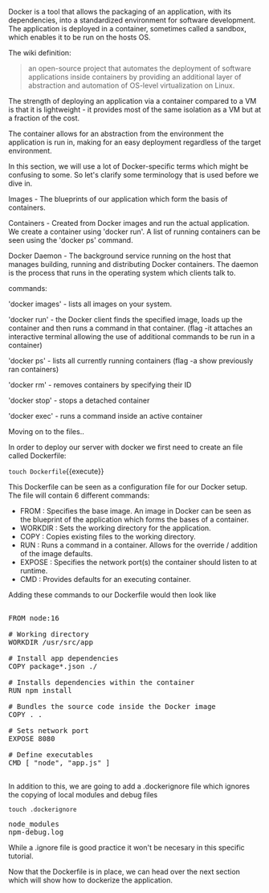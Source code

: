 Docker is a tool that allows the packaging of an application, with its dependencies, into a standardized environment for software development. The application is deployed in a container, sometimes called a sandbox, which enables it to be run on the hosts OS.

The wiki definition:

>an open-source project that automates the deployment of software applications inside containers by
providing an additional layer of abstraction and automation of OS-level virtualization on Linux.

The strength of deploying an application via a container compared to a VM is that it is lightweight - it provides most of the same isolation as a VM but at a fraction of the cost.

The container allows for an abstraction from the environment the application is run in, making for an easy deployment regardless of the target environment. 

In this section, we will use a lot of Docker-specific terms which might be confusing to some. So let's clarify some terminology that is used before we dive in.

Images - The blueprints of our application which form the basis of containers.

Containers - Created from Docker images and run the actual application. We create a container using 'docker run'. A list of running containers can be seen using the 'docker ps' command.

Docker Daemon - The background service running on the host that manages building, running and distributing Docker containers. The daemon is the process that runs in the operating system which clients talk to.

commands:

'docker images' - lists all images on your system.

'docker run' - the Docker client finds the specified image, loads up the container and then runs a command in that container. (flag -it attaches an interactive terminal allowing the use of additional commands to be run in a container)

'docker ps' - lists all currently running containers (flag -a show previously ran containers)

'docker rm' - removes containers by specifying their ID

'docker stop' - stops a detached container

'docker exec' - runs a command inside an active container


Moving on to the files..

In order to deploy our server with docker we first need to create an file called Dockerfile:

`touch Dockerfile`{{execute}}

This Dockerfile can be seen as a configuration file for our Docker setup. The file will contain 6 different commands:
- FROM : Specifies the base image. An image in Docker can be seen as the blueprint of the application which forms the bases of a container.
- WORKDIR : Sets the working directory for the application.
- COPY : Copies existing files to the working directory.
- RUN : Runs a command in a container. Allows for the override / addition of the image defaults.
- EXPOSE : Specifies the network port(s) the container should listen to at runtime.
- CMD : Provides defaults for an executing container.

Adding these commands to our Dockerfile would then look like

<pre class="file" data-target="clipboard">

FROM node:16

# Working directory
WORKDIR /usr/src/app

# Install app dependencies
COPY package*.json ./

# Installs dependencies within the container
RUN npm install

# Bundles the source code inside the Docker image
COPY . .

# Sets network port
EXPOSE 8080

# Define executables
CMD [ "node", "app.js" ]

</pre>

In addition to this, we are going to add a .dockerignore file which ignores the copying of local modules and debug files

`touch .dockerignore`

<pre class="file" data-target="clipboard">
node_modules
npm-debug.log
</pre>

While a .ignore file is good practice it won't be necesary in this specific tutorial.

Now that the Dockerfile is in place, we can head over the next section which will show how to dockerize the application.

